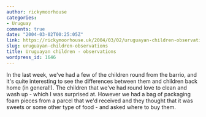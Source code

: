 ```yaml
---
author: rickymoorhouse
categories:
- Uruguay
comments: true
date: "2004-03-02T00:25:05Z"
link: https://rickymoorhouse.uk/2004/03/02/uruguayan-children-observations/
slug: uruguayan-children-observations
title: Uruguayan children - observations
wordpress_id: 1646
---
```


In the last week, we've had a few of the children round from the barrio, and it's quite interesting to see the differences between them and children back home (in general!). The children that we've had round love to clean and wash up - which I was surprised at. However we had a bag of packaging foam pieces from a parcel that we'd received and they thought that it was sweets or some other type of food - and asked where to buy them.

